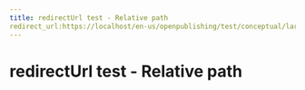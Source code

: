 ```yaml
---
title: redirectUrl test - Relative path
redirect_url:https://localhost/en-us/openpublishing/test/conceptual/large
---
```



# redirectUrl test - Relative path

 
